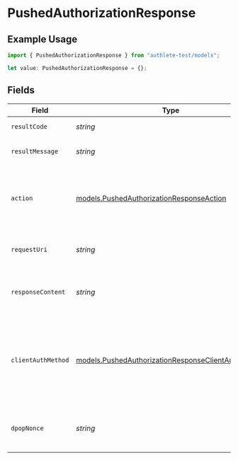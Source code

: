 # PushedAuthorizationResponse

## Example Usage

```typescript
import { PushedAuthorizationResponse } from "authlete-test/models";

let value: PushedAuthorizationResponse = {};
```

## Fields

| Field                                                                                                                                                                                                                                                                                                                       | Type                                                                                                                                                                                                                                                                                                                        | Required                                                                                                                                                                                                                                                                                                                    | Description                                                                                                                                                                                                                                                                                                                 |
| --------------------------------------------------------------------------------------------------------------------------------------------------------------------------------------------------------------------------------------------------------------------------------------------------------------------------- | --------------------------------------------------------------------------------------------------------------------------------------------------------------------------------------------------------------------------------------------------------------------------------------------------------------------------- | --------------------------------------------------------------------------------------------------------------------------------------------------------------------------------------------------------------------------------------------------------------------------------------------------------------------------- | --------------------------------------------------------------------------------------------------------------------------------------------------------------------------------------------------------------------------------------------------------------------------------------------------------------------------- |
| `resultCode`                                                                                                                                                                                                                                                                                                                | *string*                                                                                                                                                                                                                                                                                                                    | :heavy_minus_sign:                                                                                                                                                                                                                                                                                                          | The code which represents the result of the API call.                                                                                                                                                                                                                                                                       |
| `resultMessage`                                                                                                                                                                                                                                                                                                             | *string*                                                                                                                                                                                                                                                                                                                    | :heavy_minus_sign:                                                                                                                                                                                                                                                                                                          | A short message which explains the result of the API call.                                                                                                                                                                                                                                                                  |
| `action`                                                                                                                                                                                                                                                                                                                    | [models.PushedAuthorizationResponseAction](../models/pushedauthorizationresponseaction.md)                                                                                                                                                                                                                                  | :heavy_minus_sign:                                                                                                                                                                                                                                                                                                          | The next action that the authorization server implementation should take. Any other value other than "CREATED" should be handled as unsuccessful result.                                                                                                                                                                    |
| `requestUri`                                                                                                                                                                                                                                                                                                                | *string*                                                                                                                                                                                                                                                                                                                    | :heavy_minus_sign:                                                                                                                                                                                                                                                                                                          | The request_uri created to the client to be used as request_uri on the authorize call.<br/>                                                                                                                                                                                                                                 |
| `responseContent`                                                                                                                                                                                                                                                                                                           | *string*                                                                                                                                                                                                                                                                                                                    | :heavy_minus_sign:                                                                                                                                                                                                                                                                                                          | The content that the authorization server implementation is to return to the client<br/>application.<br/>                                                                                                                                                                                                                   |
| `clientAuthMethod`                                                                                                                                                                                                                                                                                                          | [models.PushedAuthorizationResponseClientAuthMethod](../models/pushedauthorizationresponseclientauthmethod.md)                                                                                                                                                                                                              | :heavy_minus_sign:                                                                                                                                                                                                                                                                                                          | The client authentication method that the client application declares that it uses at the token<br/>endpoint. This property corresponds to `token_endpoint_auth_method` in [OpenID Connect Dynamic<br/>Client Registration 1.0, 2. Client Metadata](https://openid.net/specs/openid-connect-registration-1_0.html#ClientMetadata).<br/> |
| `dpopNonce`                                                                                                                                                                                                                                                                                                                 | *string*                                                                                                                                                                                                                                                                                                                    | :heavy_minus_sign:                                                                                                                                                                                                                                                                                                          | Get the expected nonce value for DPoP proof JWT, which should be used<br/>as the value of the `DPoP-Nonce` HTTP header.<br/>                                                                                                                                                                                                |